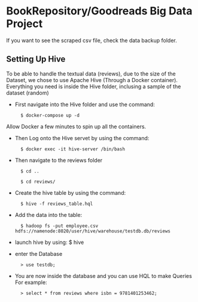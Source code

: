 # BookRepository/Goodreads Big Data Project

If you want to see the scraped csv file, check the data backup folder.

## Setting Up Hive
To be able to handle the textual data (reviews), due to the size of the Dataset, we chose to use Apache Hive (Through a Docker container).
Everything you need is inside the Hive folder, inclusing a sample of the dataset (random)

- First navigate into the Hive folder and use the command:
      
		$ docker-compose up -d

Allow Docker a few minutes to spin up all the containers. 

- Then Log onto the Hive servet by using the command:

		$ docker exec -it hive-server /bin/bash

- Then navigate to the reviews folder

		$ cd ..
    
		$ cd reviews/
    
- Create the hive table by using the command:

		$ hive -f reviews_table.hql

- Add the data into the table:

		$ hadoop fs -put employee.csv hdfs://namenode:8020/user/hive/warehouse/testdb.db/reviews
    
- launch hive by using:
		$ hive
    
- enter the Database

		> use testdb;

- You are now inside the database and you can use HQL to make Queries
For example:
		
		> select * from reviews where isbn = 9781401253462;

